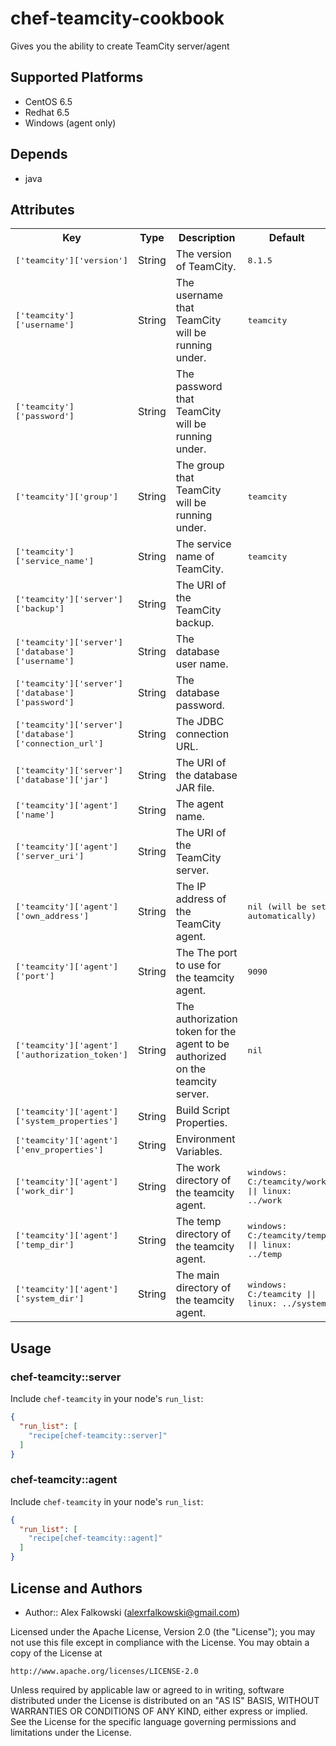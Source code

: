 # chef-teamcity-cookbook

Gives you the ability to create TeamCity server/agent

## Supported Platforms

* CentOS 6.5
* Redhat 6.5
* Windows (agent only)

## Depends

* java

## Attributes

<table>
  <tr>
    <th>Key</th>
    <th>Type</th>
    <th>Description</th>
    <th>Default</th>
  </tr>
  <tr>
    <td><tt>['teamcity']['version']</tt></td>
    <td>String</td>
    <td>The version of TeamCity.</td>
    <td><tt>8.1.5</tt></td>
  </tr> 
   <tr>
    <td><tt>['teamcity']['username']</tt></td>
    <td>String</td>
    <td>The username that TeamCity will be running under.</td>
    <td><tt>teamcity</tt></td>
    </tr> 
  <tr>
    <td><tt>['teamcity']['password']</tt></td>
    <td>String</td>
    <td>The password that TeamCity will be running under.</td>
    <td></td>
  </tr> 
  <tr>
    <td><tt>['teamcity']['group']</tt></td>
    <td>String</td>
    <td>The group that TeamCity will be running under.</td>
    <td><tt>teamcity</tt></td>
  </tr>
  <tr>
    <td><tt>['teamcity']['service_name']</tt></td>
    <td>String</td>
    <td>The service name of TeamCity.</td>
    <td><tt>teamcity</tt></td>
  </tr>
  <tr>
    <td><tt>['teamcity']['server']['backup']</tt></td>
    <td>String</td>
    <td>The URI of the TeamCity backup.</td>
    <td><tt></tt></td>
  </tr>
  <tr>
    <td><tt>['teamcity']['server']['database']['username']</tt></td>
    <td>String</td>
    <td>The database user name.</td>
    <td><tt></tt></td>
  </tr>
  <tr>
    <td><tt>['teamcity']['server']['database']['password']</tt></td>
    <td>String</td>
    <td>The database password.</td>
    <td><tt></tt></td>
  </tr>
  <tr>
    <td><tt>['teamcity']['server']['database']['connection_url']</tt></td>
    <td>String</td>
    <td>The JDBC connection URL.</td>
    <td><tt></tt></td>
  </tr>
  <tr>
    <td><tt>['teamcity']['server']['database']['jar']</tt></td>
    <td>String</td>
    <td>The URI of the database JAR file.</td>
    <td><tt></tt></td>
  </tr>
  <tr>
    <td><tt>['teamcity']['agent']['name']</tt></td>
    <td>String</td>
    <td>The agent name.</td>
    <td><tt></tt></td>
  </tr>
    <tr>
    <td><tt>['teamcity']['agent']['server_uri']</tt></td>
    <td>String</td>
    <td>The URI of the TeamCity server.</td>
    <td><tt></tt></td>
  </tr>
  <tr>
    <td><tt>['teamcity']['agent']['own_address']</tt></td>
    <td>String</td>
    <td>The IP address of the TeamCity agent.</td>
    <td><tt>nil (will be set automatically)</tt></td>
  </tr>
  <tr>
    <td><tt>['teamcity']['agent']['port']</tt></td>
    <td>String</td>
    <td>The The port to use for the teamcity agent.</td>
    <td><tt>9090</tt></td>
  </tr>
  <tr>
    <td><tt>['teamcity']['agent']['authorization_token']</tt></td>
    <td>String</td>
    <td>The authorization token for the agent to be authorized on the teamcity server.</td>
    <td><tt>nil</tt></td>
  </tr>
  <tr>
    <td><tt>['teamcity']['agent']['system_properties']</tt></td>
    <td>String</td>
    <td>Build Script Properties.</td>
    <td><tt></tt></td>
  </tr>
  <tr>
    <td><tt>['teamcity']['agent']['env_properties']</tt></td>
    <td>String</td>
    <td>Environment Variables.</td>
    <td><tt></tt></td>
  </tr>
  <tr>
    <td><tt>['teamcity']['agent']['work_dir']</tt></td>
    <td>String</td>
    <td>The work directory of the teamcity agent.</td>
    <td><tt>windows: C:/teamcity/work || linux: ../work</tt></td>
  </tr>
  <tr>
    <td><tt>['teamcity']['agent']['temp_dir']</tt></td>
    <td>String</td>
    <td>The temp directory of the teamcity agent.</td>
    <td><tt>windows: C:/teamcity/temp || linux: ../temp</tt></td>
  </tr>
  <tr>
    <td><tt>['teamcity']['agent']['system_dir']</tt></td>
    <td>String</td>
    <td>The main directory of the teamcity agent.</td>
    <td><tt>windows: C:/teamcity || linux: ../system</tt></td>
  </tr>
</table>

## Usage

### chef-teamcity::server

Include `chef-teamcity` in your node's `run_list`:

```json
{
  "run_list": [
    "recipe[chef-teamcity::server]"
  ]
}
```

### chef-teamcity::agent

Include `chef-teamcity` in your node's `run_list`:

```json
{
  "run_list": [
    "recipe[chef-teamcity::agent]"
  ]
}
```

## License and Authors

- Author:: Alex Falkowski (<alexrfalkowski@gmail.com>)

Licensed under the Apache License, Version 2.0 (the "License");
you may not use this file except in compliance with the License.
You may obtain a copy of the License at

    http://www.apache.org/licenses/LICENSE-2.0

Unless required by applicable law or agreed to in writing, software
distributed under the License is distributed on an "AS IS" BASIS,
WITHOUT WARRANTIES OR CONDITIONS OF ANY KIND, either express or implied.
See the License for the specific language governing permissions and
limitations under the License.
